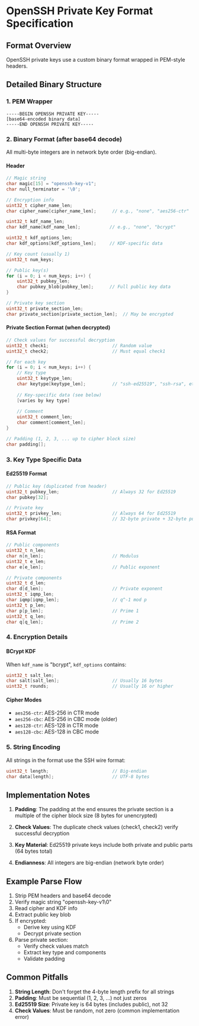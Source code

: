 # OpenSSH Private Key Format Specification

## Format Overview

OpenSSH private keys use a custom binary format wrapped in PEM-style headers.

## Detailed Binary Structure

### 1. PEM Wrapper
```
-----BEGIN OPENSSH PRIVATE KEY-----
[base64-encoded binary data]
-----END OPENSSH PRIVATE KEY-----
```

### 2. Binary Format (after base64 decode)

All multi-byte integers are in network byte order (big-endian).

#### Header
```c
// Magic string
char magic[15] = "openssh-key-v1";
char null_terminator = '\0';

// Encryption info
uint32_t cipher_name_len;
char cipher_name[cipher_name_len];      // e.g., "none", "aes256-ctr"

uint32_t kdf_name_len;
char kdf_name[kdf_name_len];           // e.g., "none", "bcrypt"

uint32_t kdf_options_len;
char kdf_options[kdf_options_len];     // KDF-specific data

// Key count (usually 1)
uint32_t num_keys;

// Public key(s)
for (i = 0; i < num_keys; i++) {
    uint32_t pubkey_len;
    char pubkey_blob[pubkey_len];      // Full public key data
}

// Private key section
uint32_t private_section_len;
char private_section[private_section_len];  // May be encrypted
```

#### Private Section Format (when decrypted)
```c
// Check values for successful decryption
uint32_t check1;                        // Random value
uint32_t check2;                        // Must equal check1

// For each key
for (i = 0; i < num_keys; i++) {
    // Key type
    uint32_t keytype_len;
    char keytype[keytype_len];          // "ssh-ed25519", "ssh-rsa", etc.
    
    // Key-specific data (see below)
    [varies by key type]
    
    // Comment
    uint32_t comment_len;
    char comment[comment_len];
}

// Padding (1, 2, 3, ... up to cipher block size)
char padding[];
```

### 3. Key Type Specific Data

#### Ed25519 Format
```c
// Public key (duplicated from header)
uint32_t pubkey_len;                    // Always 32 for Ed25519
char pubkey[32];

// Private key
uint32_t privkey_len;                   // Always 64 for Ed25519
char privkey[64];                       // 32-byte private + 32-byte public
```

#### RSA Format
```c
// Public components
uint32_t n_len;
char n[n_len];                          // Modulus
uint32_t e_len;
char e[e_len];                          // Public exponent

// Private components
uint32_t d_len;
char d[d_len];                          // Private exponent
uint32_t iqmp_len;
char iqmp[iqmp_len];                    // q^-1 mod p
uint32_t p_len;
char p[p_len];                          // Prime 1
uint32_t q_len;
char q[q_len];                          // Prime 2
```

### 4. Encryption Details

#### BCrypt KDF
When `kdf_name` is "bcrypt", `kdf_options` contains:
```c
uint32_t salt_len;
char salt[salt_len];                    // Usually 16 bytes
uint32_t rounds;                        // Usually 16 or higher
```

#### Cipher Modes
- `aes256-ctr`: AES-256 in CTR mode
- `aes256-cbc`: AES-256 in CBC mode (older)
- `aes128-ctr`: AES-128 in CTR mode
- `aes128-cbc`: AES-128 in CBC mode

### 5. String Encoding
All strings in the format use the SSH wire format:
```c
uint32_t length;                        // Big-endian
char data[length];                      // UTF-8 bytes
```

## Implementation Notes

1. **Padding**: The padding at the end ensures the private section is a multiple of the cipher block size (8 bytes for unencrypted)

2. **Check Values**: The duplicate check values (check1, check2) verify successful decryption

3. **Key Material**: Ed25519 private keys include both private and public parts (64 bytes total)

4. **Endianness**: All integers are big-endian (network byte order)

## Example Parse Flow

1. Strip PEM headers and base64 decode
2. Verify magic string "openssh-key-v1\0"
3. Read cipher and KDF info
4. Extract public key blob
5. If encrypted:
   - Derive key using KDF
   - Decrypt private section
6. Parse private section:
   - Verify check values match
   - Extract key type and components
   - Validate padding

## Common Pitfalls

1. **String Length**: Don't forget the 4-byte length prefix for all strings
2. **Padding**: Must be sequential (1, 2, 3, ...) not just zeros
3. **Ed25519 Size**: Private key is 64 bytes (includes public), not 32
4. **Check Values**: Must be random, not zero (common implementation error)